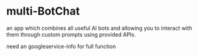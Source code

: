 # multi-BotChat
an app which combines all useful AI bots and allowing you to interact with them through custom prompts using provided APIs.

need an googleservice-info for full function
